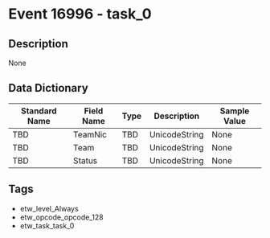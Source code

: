 # Event 16996 - task_0

## Description
None

## Data Dictionary
|Standard Name|Field Name|Type|Description|Sample Value|
|---|---|---|---|---|
|TBD|TeamNic|TBD|UnicodeString|None|None|
|TBD|Team|TBD|UnicodeString|None|None|
|TBD|Status|TBD|UnicodeString|None|None|

## Tags
* etw_level_Always
* etw_opcode_opcode_128
* etw_task_task_0